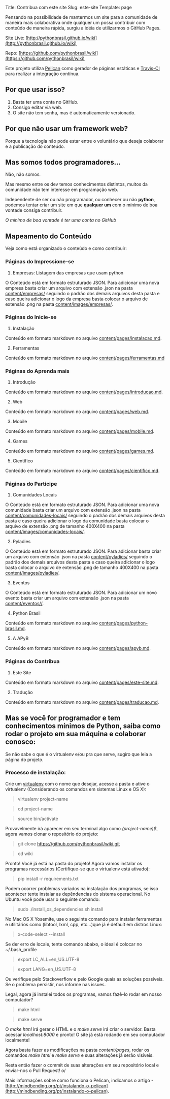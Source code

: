 Title: Contribua com este site
Slug: este-site
Template: page

Pensando na possibilidade de mantermos um site para a comunidade de maneira mais colaborativa onde qualquer um possa contribuir com conteúdo de maneira rápida, surgiu a idéia de utilizarmos o GitHub Pages.

Site Live:  [http://pythonbrasil.github.io/wiki](http://pythonbrasil.github.io/wiki)

Repo: [https://github.com/pythonbrasil/wiki](https://github.com/pythonbrasil/wiki)

Este projeto utiliza [Pelican](http://blog.getpelican.com/) como gerador de páginas estáticas e [Travis-CI](https://travis-ci.org/) para realizar a integração contínua.

## Por que usar isso?

1. Basta ter uma conta no GitHub.
2. Consigo editar via web.
3. O site não tem senha, mas é automaticamente versionado.

## Por que não usar um framework web?

Porque a tecnologia não pode estar entre o voluntário que deseja colaborar e a publicação do conteúdo.

## Mas somos todos programadores...

Não, não somos.

Mas mesmo entre os dev temos conhecimentos distintos, muitos da comunidade não tem interesse em programação web.

Independente de ser ou não programador, ou conhecer ou não **python**, podemos tentar criar um site em que **qualquer um** com o mínimo de boa vontade consiga contribuir.

*O mínimo de boa vontade é ter uma conta no GitHub*

## Mapeamento do Conteúdo

Veja como está organizado o conteúdo e como contribuir:

### Páginas do Impressione-se

1. Empresas: Listagem das empresas que usam python

O Conteúdo está em formato estruturado JSON. Para adicionar uma nova empresa basta criar um arquivo com extensão .json na pasta [content/empresas/](https://github.com/pythonbrasil/wiki/tree/pelican/content/empresas) seguindo o padrão dos demais arquivos desta pasta e caso queira adicionar o logo da empresa basta colocar o arquivo de extensão .png na pasta [content/images/empresas/](https://github.com/pythonbrasil/wiki/tree/pelican/content/images/empresas).

### Páginas do Inicie-se

1. Instalação

Conteúdo em formato markdown no arquivo [content/pages/instalacao.md](https://github.com/pythonbrasil/wiki/blob/pelican/content/pages/instalacao.md).

2. Ferramentas

Conteúdo em formato markdown no arquivo [content/pages/ferramentas.md](https://github.com/pythonbrasil/wiki/blob/pelican/content/pages/ferramentas.md)

### Páginas do Aprenda mais

1. Introdução

Conteúdo em formato markdown no arquivo [content/pages/introducao.md](https://github.com/pythonbrasil/wiki/blob/pelican/content/pages/introducao.md).

2. Web

Conteúdo em formato markdown no arquivo [content/pages/web.md](https://github.com/pythonbrasil/wiki/blob/pelican/content/pages/web.md).

3. Mobile

Conteúdo em formato markdown no arquivo [content/pages/mobile.md](https://github.com/pythonbrasil/wiki/blob/pelican/content/pages/mobile.md).

4. Games

Conteúdo em formato markdown no arquivo [content/pages/games.md](https://github.com/pythonbrasil/wiki/blob/pelican/content/pages/games.md).

5. Científico

Conteúdo em formato markdown no arquivo [content/pages/cientifico.md](https://github.com/pythonbrasil/wiki/blob/pelican/content/pages/cientifico.md).

### Páginas do Participe

1. Comunidades Locais

O Conteúdo está em formato estruturado JSON. Para adicionar uma nova comunidade basta criar um arquivo com extensão .json na pasta [content/comunidades-locais/](https://github.com/pythonbrasil/wiki/tree/pelican/content/comunidades-locais) seguindo o padrão dos demais arquivos desta pasta e caso queira adicionar o logo da comunidade basta colocar o arquivo de extensão .png de tamanho 400X400 na pasta [content/images/comunidades-locais/](https://github.com/pythonbrasil/wiki/tree/pelican/content/images/comunidades-locais).

2. Pyladies

O Conteúdo está em formato estruturado JSON. Para adicionar basta criar um arquivo com extensão .json na pasta [content/pyladies/](https://github.com/pythonbrasil/wiki/tree/pelican/content/pyladies) seguindo o padrão dos demais arquivos desta pasta e caso queira adicionar o logo basta colocar o arquivo de extensão .png de tamanho 400X400 na pasta [content/images/pyladies/](https://github.com/pythonbrasil/wiki/tree/pelican/content/images/pyladies).

3. Eventos

O Conteúdo está em formato estruturado JSON. Para adicionar um novo evento basta criar um arquivo com extensão .json na pasta [content/eventos/<ano>/](https://github.com/pythonbrasil/wiki/tree/pelican/content/eventos).

4. Python Brasil

Conteúdo em formato markdown no arquivo [content/pages/python-brasil.md](https://github.com/pythonbrasil/wiki/blob/pelican/content/pages/python-brasil.md).

5. A APyB

Conteúdo em formato markdown no arquivo [content/pages/apyb.md](https://github.com/pythonbrasil/wiki/blob/pelican/content/pages/apyb.md).

### Páginas do Contribua

1. Este Site

Conteúdo em formato markdown no arquivo [content/pages/este-site.md](https://github.com/pythonbrasil/wiki/blob/pelican/content/pages/este-site.md).

2. Tradução

Conteúdo em formato markdown no arquivo [content/pages/traducao.md](https://github.com/pythonbrasil/wiki/blob/pelican/content/pages/traducao.md).

## Mas se você for programador e tem conhecimentos mínimos de Python, saiba como rodar o projeto em sua máquina e colaborar conosco:

Se não sabe o que é o virtualenv e/ou pra que serve, sugiro que leia a página do projeto.

### Processo de instalação:

Crie um [virtualenv](https://virtualenv.readthedocs.org/en/latest/) com o nome que desejar, acesse a pasta e ative o virtualenv (Considerando os comandos em sistemas Linux e OS X):

> virtualenv project-name

> cd project-name

> source bin/activate

Provavelmente irá aparecer em seu terminal algo como *(project-name)$*, agora vamos clonar o repositório do projeto:

> git clone https://github.com/pythonbrasil/wiki.git

> cd wiki

Pronto! Você já está na pasta do projeto! Agora vamos instalar os programas necessários (Certifique-se que o virtualenv está ativado):

> pip install -r requirements.txt

Podem ocorrer problemas variados na instalação dos programas, se isso acontecer tente instalar as depêndencias do sistema operacional. No Ubuntu você pode usar o seguinte comando:

> sudo ./install_os_dependencies.sh install

No Mac OS X Yosemite, use o seguinte comando para instalar ferramentas e utilitários como (libtool, lxml, cpp, etc...)que já é default em distros Linux:

> x-code-select --install

Se der erro de locale, tente comando abaixo, o ideal é colocar no ~/.bash_profile

> export LC_ALL=en_US.UTF-8

> export LANG=en_US.UTF-8

Ou verifique pelo Stackoverflow e pelo Google quais as soluções possíveis. Se o problema persistir, nos informe nas issues.

Legal, agora já instalei todos os programas, vamos fazê-lo rodar em nosso computador?

> make html

> make serve

O *make html* irá gerar o HTML e o *make serve* irá criar o servidor. Basta acessar *localhost:8000* e pronto! O site já está rodando em seu computador localmente!

Agora basta fazer as modificações na pasta *content/pages*, rodar os comandos *make html* e *make serve* e suas alterações já serão visíveis.

Resta então fazer o commit de suas alterações em seu repositório local e enviar-nos o Pull Request! o/

Mais informações sobre como funciona o Pelican, indicamos o artigo - [http://mindbending.org/pt/instalando-o-pelican](http://mindbending.org/pt/instalando-o-pelican).
